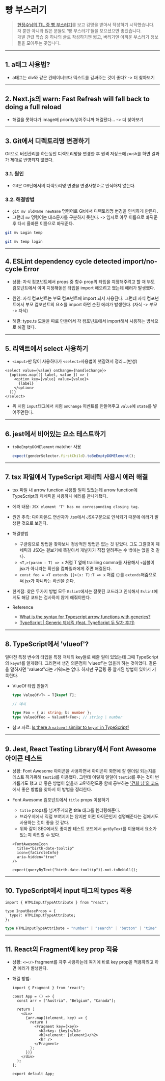 # 빵 부스러기

> [한정수님의 TIL 중 빵 부스러기](https://github.com/Integerous/TIL/blob/master/ETC/BreadCrumbs.md)를 보고 감명을 받아서 작성하기 시작했습니다.  
> 저 뿐만 아니라 많은 분들도 '빵 부스러기'들을 모으셨으면 좋겠습니다.  
> 개발 관련 학습 중 하나의 글로 작성하기엔 짧고, 버리기엔 아까운 부스러기 정보들을 모아두는 곳입니다.

---

## 1. a태그 사용법?

- a태그는 div와 같은 컨테이너보다 텍스트를 감싸주는 것이 좋다? -> 더 찾아보기

---

## 2. Next.js의 warn: Fast Refresh will fall back to doing a full reload

- 해결을 못하다가 image에 priority넣어주니까 해결됐다... -> 더 찾아보기

---

## 3. Git에서 디렉토리명 변경하기

Git으로 버전관리를 하는동안 디렉토리명을 변경한 후 원격 저장소에 push를 하면 결과가 제대로 반영되지 않았다.

### 3.1. 원인

- Git은 OS단에서의 디렉토리명 변경을 변경사항ㅇ로 인식하지 않는다.

### 3.2. 해결방법

- `git mv oldName newName` 명령어로 Git에서 디렉토리명 변경을 인식하게 만든다.
- 그런데 `mv` 명령어는 대소문자를 구분하지 못한다. -> 임시로 아무 이름으로 바꿔준 후 다시 올바른 이름으로 바꿔준다.

```bash
git mv Login temp

git mv temp login
```

---

## 4. ESLint dependency cycle detected import/no-cycle Error

- 상황: 자식 컴포넌트에서 props 중 함수 prop의 타입을 지정해주려고 할 때 부모 컴포넌트에서 이미 지정해놓은 타입을 import 해오려고 했는데 에러가 발생했다.

- 원인: 자식 컴포넌트는 부모 컴포넌트에 import 되서 사용된다. 그런데 자식 컴포넌트에서 부모 컴포넌트의 요소를 import 하면 순환 에러가 발생한다. (자식 -> 부모 -> 자식)

- 해결: type.ts 모듈을 따로 만들어서 각 컴포넌트에서 import해서 사용하는 방식으로 해결 했다.

---

## 5. 리액트에서 select 사용하기

- `<input>`만 많이 사용하다가 `<select>`사용법이 햇갈려서 정리...(반성)

```tsx
<select value={value} onChange={handleChange}>
  {options.map(({ label, value }) => (
    <option key={value} value={value}>
      {label}
    </option>
  ))}
</select>
```

- 위 처럼 `input`태그에서 처럼 `onChange` 이벤트를 만들어주고 `value`에 `state`를 넣어주면된다.

---

## 6. jest에서 비어있는 요소 테스트하기

- `toBeEmptyDOMElement` matcher 사용
  ```ts
  expect(genderSelector.firstChild).toBeEmptyDOMElement();
  ```

---

## 7. tsx 파일에서 TypeScript 제네릭 사용시 에러 해결

- tsx 파일 내 arrow function 사용할 일이 있었는데 arrow function에 TypeScript의 제네릭을 사용하니 에러를 만나게됐다.

- 에러 내용: `JSX element 'T' has no corresponding closing tag.`

- 원인 추측: 다이아몬드 연산자가 .tsx에서 JSX구문으로 인식되기 때문에 에러가 발생한 것으로 보인다.

- 해결방법

  - 구글링으로 방법을 찾아보니 정상적인 방법은 없는 것 같았다. 그도 그럴것이 제네릭과 JSX는 겉보기에 똑같아서 개발자가 직접 알려주는 수 밖에는 없을 것 같다.
  - `<T,>(param : T) => x` 처럼 T 옆에 trailiing comma를 사용해서 `<`심볼이 jsx가 아니라는 확신을 컴파일러에게 주면 해결된다.
  - `const foo = <T extends {}>(x: T):T => x` 처럼 `{}`를 `extends`해줌으로써 jsx가 아니라는 확신을 준다.

- 한계점: 찾은 두가지 방법 모두 `Eslint`에서는 잘못된 코드라고 인식해서 `Eslint`에게도 해당 코드는 검사하지 않게 해줘야한다.

- Reference
  - [What is the syntax for Typescript arrow functions with generics?](https://stackoverflow.com/questions/32308370/what-is-the-syntax-for-typescript-arrow-functions-with-generics/45576880#45576880)
  - [TypeScript | Generic 제네릭 (feat. TypeScript 두 달차 후기)](https://velog.io/@edie_ko/TypeScript-Generic-%EC%A0%9C%EB%84%A4%EB%A6%AD-feat.-TypeScript-%EB%91%90-%EB%8B%AC%EC%B0%A8-%ED%9B%84%EA%B8%B0)

---

## 8. TypeScript에서 'vlueof'?

얼마전 특정 변수의 타입을 특정 객체의 key들로 해줄 일이 있었는데 그때 TypeScript의 `keyof`를 알게됐다. 그러면서 생긴 의문점이 'vlueof'는 없을까 하는 것이었다. 결론을 말하자면 'valueof'라는 키워드는 없다. 하지만 구글링 중 알게된 방법이 있어서 기록한다.

- VlueOf 타입 만들기

  ```typescript
  type ValueOf<T> = T[keyof T];
  ```

  ```typescript
  // 예시

  type Foo = { a: string; b: number };
  type ValueOfFoo = ValueOf<Foo>; // string | number
  ```

- 참고 자료: [Is there a `valueof` similar to `keyof` in TypeScript?](https://stackoverflow.com/questions/49285864/is-there-a-valueof-similar-to-keyof-in-typescript)

---

## 9. Jest, React Testing Library애서 Font Awesome 아이콘 테스트

- 상황: Font Awesome 아이콘을 사용하면서 아이콘이 화면에 잘 렌더링 되는지를 테스트 하기위해 `testid`를 이용했다. 그런데 이렇게 일일이 `testid`를 주는 것이 번거롭기도 했고 더 좋은 방법이 없을까 고민하던도중 함께 공부하는 ['건희 님'의 코드](https://github.com/xunxee/shopifyStore/pull/11/files/c8e6aa8dc3415b776a32ef4aea97069ae034fbc2#diff-8b030e2cdaff033951ed53cfe5cea2bae0de05f81583954fb8a0693bc88ed40a)에서 좋은 방법을 찾아서 이 방법을 정리한다.

- Font Awesome 컴포넌트에서 `title` props 이용하기

  - `title` props를 넘겨주게되면 title 태그를 렌더링해준다.
  - 브라우저에서 직접 보여지지는 않지만 어떤 아이콘인지 설명해준다는 점에서도 사용하는 것이 좋을 것 같다.
  - 위와 같이 SEO에서도 좋지만 테스트 코드에서 `getByText`를 이용해서 요소가 있는지 확인할 수 있다.

  ```tsx
  <FontAwesomeIcon
    title="birth-date-tooltip"
    icon={faCircleInfo}
    aria-hidden="true"
  />
  ```

  ```tsx
  expect(queryByText("birth-date-tooltip")).not.toBeNull();
  ```

---

## 10. TypeScript에서 input 태그의 types 적용

```tsx
import { HTMLInputTypeAttribute } from "react";

type InputBaseProps = {
  type?: HTMLInputTypeAttribute;
};
```

```typescript
type HTMLInputTypeAttribute = "number" | "search" | "button" | "time" | "image" | "text" | "checkbox" | "color" | "date" | "datetime-local" | "email" | "file" | "hidden" | "month" | "password" | "radio" | "range" | ... 5 more ... | (string & {})
```

---

## 11. React의 Fragment에 key prop 적용

- 상황: `<></>` fragment를 자주 사용하는데 여기에 바로 key prop을 적용하려고 하면 에러가 발생한다.

- 해결 방법:

  ```tsx
  import { Fragment } from "react";

  const App = () => {
    const arr = ["Austria", "Belgium", "Canada"];

    return (
      <div>
        {arr.map((element, key) => {
          return (
            <Fragment key={key}>
              <h2>key: {key}</h2>
              <h2>element: {element}</h2>
              <hr />
            </Fragment>
          );
        })}
      </div>
    );
  };

  export default App;
  ```
